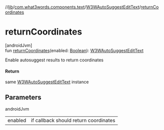 //[lib](../../../index.md)/[com.what3words.components.text](../index.md)/[W3WAutoSuggestEditText](index.md)/[returnCoordinates](return-coordinates.md)

# returnCoordinates

[androidJvm]\
fun [returnCoordinates](return-coordinates.md)(enabled: [Boolean](https://kotlinlang.org/api/latest/jvm/stdlib/kotlin/-boolean/index.html)): [W3WAutoSuggestEditText](index.md)

Enable autosuggest results to return coordinates

#### Return

same [W3WAutoSuggestEditText](index.md) instance

## Parameters

androidJvm

| | |
|---|---|
| enabled | if callback should return coordinates |
